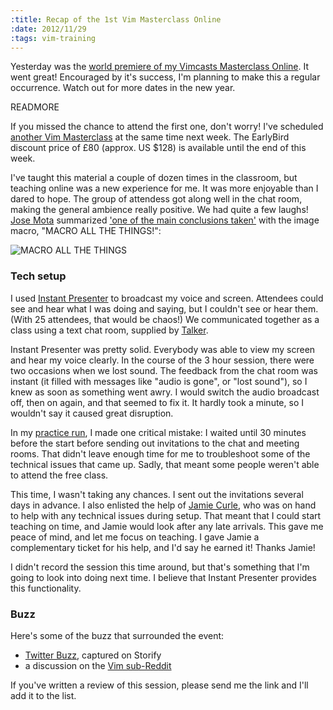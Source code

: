```yaml
--- 
:title: Recap of the 1st Vim Masterclass Online
:date: 2012/11/29
:tags: vim-training
---
```


Yesterday was the [world premiere of my Vimcasts Masterclass Online][1]. It went great! Encouraged by it's success, I'm planning to make this a regular occurrence. Watch out for more dates in the new year.

READMORE

If you missed the chance to attend the first one, don't worry! I've scheduled [another Vim Masterclass][2] at the same time next week. The EarlyBird discount price of £80 (approx. US $128) is available until the end of this week.

[1]: http://vimcasts-online-1.eventbrite.com/
[2]: http://vimcasts-online-2.eventbrite.com/


I've taught this material a couple of dozen times in the classroom, but teaching online was a new experience for me. It was more enjoyable than I dared to hope. The group of attendess got along well in the chat room, making the general ambience really positive. We had quite a few laughs! [Jose Mota][jm] summarized ['one of the main conclusions taken'][reddit] with the image macro, "MACRO ALL THE THINGS!":

![MACRO ALL THE THINGS](http://cdn.memegenerator.net/instances/400x/30952479.jpg)

### Tech setup

I used [Instant Presenter][ip] to broadcast my voice and screen. Attendees could see and hear what I was doing and saying, but I couldn't see or hear them. (With 25 attendees, that would be chaos!) We communicated together as a class using a text chat room, supplied by [Talker][].

Instant Presenter was pretty solid. Everybody was able to view my screen and hear my voice clearly. In the course of the 3 hour session, there were two occasions when we lost sound. The feedback from the chat room was instant (it filled with messages like "audio is gone", or "lost sound"), so I knew as soon as something went awry. I would switch the audio broadcast off, then on again, and that seemed to fix it. It hardly took a minute, so I wouldn't say it caused great disruption.

In my [practice run][trial], I made one critical mistake: I waited until 30 minutes before the start before sending out invitations to the chat and meeting rooms. That didn't leave enough time for me to troubleshoot some of the technical issues that came up. Sadly, that meant some people weren't able to attend the free class.

This time, I wasn't taking any chances. I sent out the invitations several days in advance. I also enlisted the help of [Jamie Curle][jc], who was on hand to help with any technical issues during setup. That meant that I could start teaching on time, and Jamie would look after any late arrivals. This gave me peace of mind, and let me focus on teaching. I gave Jamie a complementary ticket for his help, and I'd say he earned it! Thanks Jamie!

I didn't record the session this time around, but that's something that I'm going to look into doing next time. I believe that Instant Presenter provides this functionality.

[ip]: http://www.instantpresenter.com/
[Talker]: https://talkerapp.com
[trial]: http://vimcasts-online-0.eventbrite.com/
[jc]: https://obscuremetaphor.co.uk/
[jm]: http://josemota.net/

### Buzz

Here's some of the buzz that surrounded the event:

* [Twitter Buzz][storify], captured on Storify
* a discussion on the [Vim sub-Reddit][reddit]

[storify]: http://storify.com/vimcasts/world-premiere-vimcasts-masterclass-online
[reddit]: http://www.reddit.com/r/vim/comments/13ybau/vimcasts_masterclass_of_today_one_of_the_main/

If you've written a review of this session, please send me the link and I'll add it to the list.
